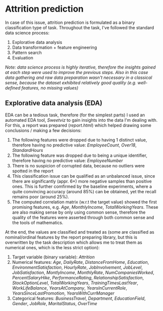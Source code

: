 # Attrition prediction

In case of this issue, attrition prediction is formulated as a binary classification type of task. Throughout the task, I've followed the standard data science process:
1. Explorative data analysis
2. Data transformation + feature engineering
3. Pattern search
4. Evaluation

*Note: data science process is highly iterative, therefore the insights gained at each step were used to improve the previous steps. Also in this case data gathering and raw data preparation wasn't necessary in a classical sense, because the dataset exhibited relatively good quality (e.g. well-defined features, no missing values)*

## Explorative data analysis (EDA)

EDA can be a tedious task, therefore (for the simplest parts) I used an automated EDA tool, *Sweetviz* to gain insights into the data I'm dealing with. For this, a report was prepared (*report.html*) which helped drawing some conclusions / making a few decisions:
1. The following features were dropped due to having 1 distinct value, therefore having no predictive value: *EmployeeCount*, *Over18*, *StandardHours*
2. The following feature was dropped due to being a unique identifier, therefore having no predictive value: *EmployeeNumber*
3. There is no suspicion of corrupted data, because no outliers were spotted in the report
4. This classification issue can be qualified as an unbalanced issue, since there are significantly (appr. 6×) more negative samples than positive ones. This is further comfirmed by the baseline experiments, where a quite convincing accuracy (around 85%) can be obtained, yet the recall remains poor (around 25%).
5. The computed correlation matrix (w.r.t the target value) showed the first promising features, e.g. *Age*, *MonthlyIncome*, *TotalWorkingYears*. These are also making sense by only using common sense, therefore the quality of the features were asserted through both common sense and the tools of mathematics.

At the end, the values are classified and treated as (some are classified as nominal/ordinal features by the report preparing library, but this is overwritten by the task description which allows me to treat them as numerical ones, which is the less strict option):
1. Target variable (binary variable): *Attrition*
2. Numerical features: *Age*, *DailyRate*, *DistanceFromHome*, *Education*, *EnvironmentSatisfaction*, *HourlyRate*, *JobInvolvement*, *JobLevel*, *JobSatisfaction*, *MontlyIncome*, *MonthlyRate*, *NumCompaniesWorked*, *PercentSalaryHike*, *PerformanceRating*, *RelationshipSatisfaction*, *StockOptionLevel*, *TotalWorkingYears*, *TrainingTimesLastYear*, *WorkLifeBalance*, *YearsAtCompany*, *YearsInCurrentRole*, *YearsSinceLastPromotion*, *YearsWithCurrManager*
3. Categorical features: *BusinessTravel*, *Department*, *EducationField*, *Gender*, *JobRole*, *MaritalStatus*, *OverTime*
